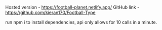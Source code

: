 Hosted version - https://football-planet.netlify.app/
GitHub link - https://github.com/kieran170/Football-Type

run npm i to install dependencies, api only allows for 10 calls in a minute.